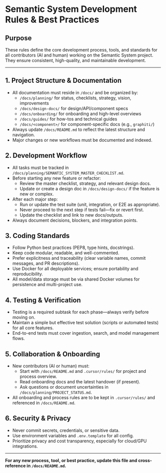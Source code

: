 # Semantic System Development Rules & Best Practices

## Purpose
These rules define the core development process, tools, and standards for all contributors (AI and human) working on the Semantic System project. They ensure consistent, high-quality, and maintainable development.

---

## 1. Project Structure & Documentation
- All documentation must reside in `/docs/` and be organized by:
  - `/docs/planning/` for status, checklists, strategy, vision, improvements
  - `/docs/design-docs/` for design/API/component specs
  - `/docs/onboarding/` for onboarding and high-level overviews
  - `/docs/guides/` for how-tos and technical guides
  - `/docs/<component>/` for component-specific docs (e.g., `graphiti/`)
- Always update `/docs/README.md` to reflect the latest structure and navigation.
- Major changes or new workflows must be documented and indexed.

## 2. Development Workflow
- All tasks must be tracked in `/docs/planning/SEMANTIC_SYSTEM_MASTER_CHECKLIST.md`.
- Before starting any new feature or refactor:
  - Review the master checklist, strategy, and relevant design docs.
  - Update or create a design doc in `/docs/design-docs/` if the feature is new or complex.
- After each major step:
  - Run or update the test suite (unit, integration, or E2E as appropriate).
  - Never proceed to the next step if tests fail—fix or revert first.
  - Update the checklist and link to new docs/outputs.
- Always document decisions, blockers, and integration points.

## 3. Coding Standards
- Follow Python best practices (PEP8, type hints, docstrings).
- Keep code modular, readable, and well-commented.
- Prefer explicitness and traceability (clear variable names, commit messages, and PR descriptions).
- Use Docker for all deployable services; ensure portability and reproducibility.
- All model/data storage must be via shared Docker volumes for persistence and multi-project use.

## 4. Testing & Verification
- Testing is a required subtask for each phase—always verify before moving on.
- Maintain a simple but effective test solution (scripts or automated tests) for all core features.
- End-to-end tests must cover ingestion, search, and model management flows.

## 5. Collaboration & Onboarding
- New contributors (AI or human) must:
  - Start with `/docs/README.md` and `.cursor/rules/` for project and process overview.
  - Read onboarding docs and the latest handover (if present).
  - Ask questions or document uncertainties in `/docs/planning/PROJECT_STATUS.md`.
- All onboarding and process rules are to be kept in `.cursor/rules/` and referenced in `/docs/README.md`.

## 6. Security & Privacy
- Never commit secrets, credentials, or sensitive data.
- Use environment variables and `.env.template` for all config.
- Prioritize privacy and cost transparency, especially for cloud/GPU integrations.

---

**For any new process, tool, or best practice, update this file and cross-reference in `/docs/README.md`.**
